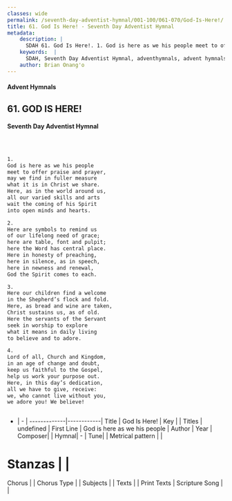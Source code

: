 ```yaml
---
classes: wide
permalink: /seventh-day-adventist-hymnal/001-100/061-070/God-Is-Here!/
title: 61. God Is Here! - Seventh Day Adventist Hymnal
metadata:
    description: |
      SDAH 61. God Is Here!. 1. God is here as we his people meet to offer praise and prayer, may we find in fuller measure what it is in Christ we share. Here, as in the world around us, all our varied skills and arts wait the coming of his Spirit into open minds and hearts.
    keywords:  |
      SDAH, Seventh Day Adventist Hymnal, adventhymnals, advent hymnals, God Is Here!, God is here as we his people 
    author: Brian Onang'o
---
```


#### Advent Hymnals
## 61. GOD IS HERE!
#### Seventh Day Adventist Hymnal

```txt



1.
God is here as we his people
meet to offer praise and prayer,
may we find in fuller measure
what it is in Christ we share.
Here, as in the world around us,
all our varied skills and arts
wait the coming of his Spirit
into open minds and hearts.

2.
Here are symbols to remind us
of our lifelong need of grace;
here are table, font and pulpit;
here the Word has central place.
Here in honesty of preaching,
here in silence, as in speech,
here in newness and renewal,
God the Spirit comes to each.

3.
Here our children find a welcome
in the Shepherd’s flock and fold.
Here, as bread and wine are taken,
Christ sustains us, as of old.
Here the servants of the Servant
seek in worship to explore
what it means in daily living
to believe and to adore.

4.
Lord of all, Church and Kingdom,
in an age of change and doubt,
keep us faithful to the Gospel,
help us work your purpose out.
Here, in this day’s dedication,
all we have to give, receive:
we, who cannot live without you,
we adore you! We believe!



```

- |   -  |
-------------|------------|
Title | God Is Here! |
Key |  |
Titles | undefined |
First Line | God is here as we his people |
Author | 
Year | 
Composer|  |
Hymnal|  - |
Tune|  |
Metrical pattern | |
# Stanzas |  |
Chorus |  |
Chorus Type |  |
Subjects |  |
Texts |  |
Print Texts | 
Scripture Song |  |
  
